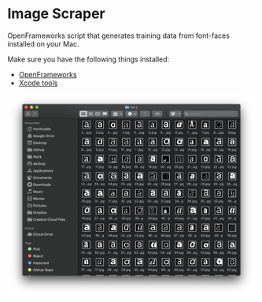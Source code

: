 # Image Scraper

OpenFrameworks script that generates training data from font-faces installed on your Mac.

Make sure you have the following things installed:

- [OpenFrameworks](https://openframeworks.cc/download/)
- [Xcode tools](https://openframeworks.cc/setup/xcode/)

![Finder window depicting output](docs/img.png)
